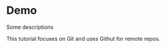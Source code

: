   # Demo
  
  Some descriptions
  
  This tutorial focuses on Git and uses Githut for remote repos.
